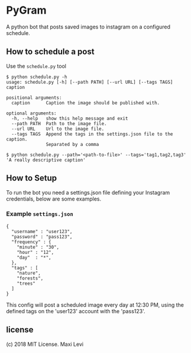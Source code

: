 # PyGram
A python bot that posts saved images to instagram on a configured schedule.

## How to schedule a post
Use the `schedule.py` tool
```
$ python schedule.py -h
usage: schedule.py [-h] [--path PATH] [--url URL] [--tags TAGS] caption

positional arguments:
  caption      Caption the image should be published with.

optional arguments:
  -h, --help   show this help message and exit
  --path PATH  Path to the image file.
  --url URL    Url to the image file.
  --tags TAGS  Append the tags in the settings.json file to the caption.
               Separated by a comma
```
```
$ python schedule.py --path='<path-to-file>' --tags='tag1,tag2,tag3' 'A really descriptive caption'
```
## How to Setup
To run the bot you need a settings.json file defining your Instagram credentials, below are some examples.

### Example `settings.json`
```
{
  "username" : "user123",
  "password" : "pass123",
  "frequency" : {
    "minute" : "30",
    "hour" : "12",
    "day"  : "*",
  },
  "tags" : [
    "nature",
    "forests",
    "trees"
  ]
}
```
This config will post a scheduled image every day at 12:30 PM, using the defined tags on the 'user123' account with the 'pass123'.

## license
(c) 2018 MIT License. Maxi Levi

